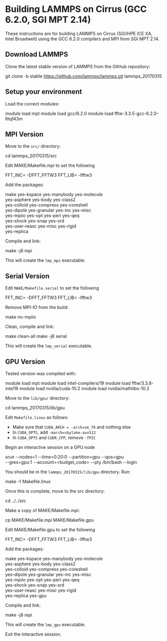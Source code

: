 Building LAMMPS on Cirrus (GCC 6.2.0, SGI MPT 2.14)
===================================================

These instructions are for building LAMMPS on Cirrus (SGI/HPE ICE XA, Intel Broadwell)
using the GCC 6.2.0 compilers and MPI from SGI MPT 2.14.

Download LAMMPS
---------------

Clone the latest stable version of LAMMPS from the GitHub repository:

   git clone -b stable https://github.com/lammps/lammps.git lammps_20170315

Setup your environment
----------------------

Load the correct modules:

   module load mpt
   module load gcc/6.2.0
   module load fftw-3.3.5-gcc-6.2.0-6tqf43m 

MPI Version
-----------

Move to the `src/` directory:

   cd lammps_20170315/src

Edit MAKE/Makefile.mpi to set the following

   FFT_INC= -DFFT_FFTW3
   FFT_LIB= -lfftw3

Add the packages:

   make yes-kspace yes-manybody yes-molecule \
        yes-asphere yes-body yes-class2 \
        yes-colloid yes-compress yes-coreshell \
        yes-dipole yes-granular yes-mc yes-misc \
        yes-mpiio yes-opt yes-peri yes-qeq \
        yes-shock yes-snap yes-srd \
        yes-user-reaxc yes-misc yes-rigid \
        yes-replica

Compile and link:

   make -j8 mpi

This will create the `lmp_mpi` executable.

Serial Version
--------------

Edit `MAKE/Makefile.serial` to set the following

   FFT_INC= -DFFT_FFTW3
   FFT_LIB= -lfftw3

Remove MPI-IO from the build:

   make no-mpiio

Clean, compile and link:

   make clean-all
   make -j8 serial

This will create the `lmp_serial` executable.

GPU Version
-----------

Tested version was compiled with:

   module load mpt
   module load intel-compilers/19
   module load fftw/3.3.8-intel19
   module load nvidia/cuda-10.2
   module load nvidia/mathlibs-10.2
   
Move to the `lib/gpu/` directory:

   cd lammps_20170315/lib/gpu
   
Edit `Makefile.linux` as follows:
 - Make sure that `CUDA_ARCH = -arch=sm_70` and nothing else
 - In `CUDA_OPTS`, add `-march=skylake-avx512`
 - In `CUDA_OPTS` and `CUDR_CPP`, remove `-fPIC`

Begin an interactive session on a GPU node

   srun --nodes=1 --time=0:20:0 --partition=gpu --qos=gpu \
        --gres=gpu:1 --account=<budget_code> --pty /bin/bash --login
        
You should be in the `lammps_20170315/lib/gpu` directory. Run:

   make -f Makefile.linux

Once this is complete, move to the src directory:

   cd ../../src
   
Make a copy of MAKE/Makefile.mpi:

   cp MAKE/Makefile.mpi MAKE/Makefile.gpu
   
Edit MAKE/Makefile.gpu to set the following

   FFT_INC= -DFFT_FFTW3
   FFT_LIB= -lfftw3

Add the packages:

   make yes-kspace yes-manybody yes-molecule \
        yes-asphere yes-body yes-class2 \
        yes-colloid yes-compress yes-coreshell \
        yes-dipole yes-granular yes-mc yes-misc \
        yes-mpiio yes-opt yes-peri yes-qeq \
        yes-shock yes-snap yes-srd \
        yes-user-reaxc yes-misc yes-rigid \
        yes-replica yes-gpu

Compile and link:

   make -j8 mpi

This will create the `lmp_gpu` executable.

Exit the interactive session.
